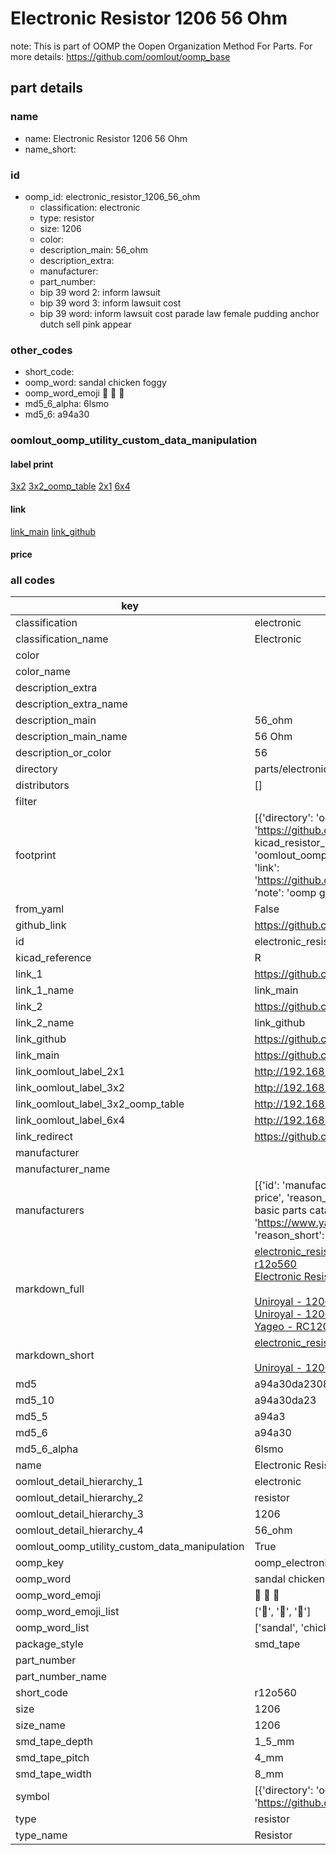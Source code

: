 # Electronic Resistor 1206 56 Ohm  

note: This is part of OOMP the Oopen Organization Method For Parts. For more details: https://github.com/oomlout/oomp_base

##  part details
  







### name
* name: Electronic Resistor 1206 56 Ohm
* name_short: 
### id
* oomp_id: electronic_resistor_1206_56_ohm
  * classification: electronic
  * type: resistor
  * size: 1206
  * color: 
  * description_main: 56_ohm
  * description_extra: 
  * manufacturer: 
  * part_number: 
  * bip 39 word 2: inform lawsuit
  * bip 39 word 3: inform lawsuit cost
  * bip 39 word: inform lawsuit cost parade law female pudding anchor dutch sell pink appear

### other_codes
* short_code: 
* oomp_word: sandal chicken foggy
* oomp_word_emoji :sandal: :chicken: :foggy:
* md5_6_alpha: 6lsmo
* md5_6: a94a30






### oomlout_oomp_utility_custom_data_manipulation
#### label print
[3x2](http://192.168.1.245:1112/?label=oomp%206lsmo)
[3x2_oomp_table](http://192.168.1.108:1112/?label=oomp%206lsmo)
[2x1](http://192.168.1.242:1112/?label=oomp%206lsmo)
[6x4](http://192.168.1.55:1112/?label=oomp%206lsmo)    

#### link

[link_main](https://github.com/oomlout/oomlout_oomp_version_1_messy/tree/main/parts/electronic_resistor_1206_56_ohm) [link_github](https://github.com/oomlout/oomlout_oomp_version_1_messy/tree/main/parts/electronic_resistor_1206_56_ohm)                             

#### price







### all codes 
| key | value |  
| --- | --- |  
| classification | electronic |  
| classification_name | Electronic |  
| color |  |  
| color_name |  |  
| description_extra |  |  
| description_extra_name |  |  
| description_main | 56_ohm |  
| description_main_name | 56 Ohm |  
| description_or_color | 56 |  
| directory | parts/electronic_resistor_1206_56_ohm |  
| distributors | [] |  
| filter |  |  
| footprint | [{'directory': 'oomlout_oomp_footprint_bot/footprints/kicad_resistor_smd_r_1206_3216metric//working/working.kicad_mod', 'index': 0, 'link': 'https://github.com/oomlout/oomlout_oomp_footprint_bot/tree/main/foootprntss/kicad_resistor_smd_r_1206_3216metric', 'note': 'source footprint kicad_resistor_smd_r_1206_3216metric', 'oomp_key': 'oomp_kicad_resistor_smd_r_1206_3216metric'}, {'directory': 'oomlout_oomp_footprint_bot/footprints/oomlout_oomlout_oomp_part_footprints_r12o560_electronic_resistor_1206_56_ohm//working/working.kicad_mod', 'index': 1, 'link': 'https://github.com/oomlout/oomlout_oomp_footprint_bot/tree/main/foootprntss/oomlout_oomlout_oomp_part_footprints_r12o560_electronic_resistor_1206_56_ohm', 'note': 'oomp generated footprint', 'oomp_key': 'oomp_oomlout_oomlout_oomp_part_footprints_r12o560_electronic_resistor_1206_56_ohm'}] |  
| from_yaml | False |  
| github_link | https://github.com/oomlout/oomlout_oomp_part_src/tree/main/parts/electronic_resistor_1206_56_ohm |  
| id | electronic_resistor_1206_56_ohm |  
| kicad_reference | R |  
| link_1 | https://github.com/oomlout/oomlout_oomp_version_1_messy/tree/main/parts/electronic_resistor_1206_56_ohm |  
| link_1_name | link_main |  
| link_2 | https://github.com/oomlout/oomlout_oomp_version_1_messy/tree/main/parts/electronic_resistor_1206_56_ohm |  
| link_2_name | link_github |  
| link_github | https://github.com/oomlout/oomlout_oomp_version_1_messy/tree/main/parts/electronic_resistor_1206_56_ohm |  
| link_main | https://github.com/oomlout/oomlout_oomp_version_1_messy/tree/main/parts/electronic_resistor_1206_56_ohm |  
| link_oomlout_label_2x1 | http://192.168.1.242:1112/?label=oomp%206lsmo |  
| link_oomlout_label_3x2 | http://192.168.1.245:1112/?label=oomp%206lsmo |  
| link_oomlout_label_3x2_oomp_table | http://192.168.1.108:1112/?label=oomp%206lsmo |  
| link_oomlout_label_6x4 | http://192.168.1.55:1112/?label=oomp%206lsmo |  
| link_redirect | https://github.com/oomlout/oomlout_oomp_version_1_messy/tree/main/parts/electronic_resistor_1206_56_ohm |  
| manufacturer |  |  
| manufacturer_name |  |  
| manufacturers | [{'id': 'manufacturer_uniroyal', 'link': '', 'name': 'Uniroyal', 'note': {'reason': 'did this one first, but not in jlc pcb basic parts and 1 percent are and they are the same price', 'reason_short': 'not in jlc basic parts'}, 'part_number': '1206W4J0560T5E'}, {'id': 'manufacturer_uniroyal', 'link': '', 'name': 'Uniroyal', 'note': {'reason': 'in the jlc basic parts catalogue', 'reason_short': 'jlc basic part'}, 'part_number': '1206W4F056-1T5E'}, {'id': 'manufacturer_yageo', 'link': 'https://www.yageo.com/en/Chart/Download/pdf/RC1206JR-0756RL', 'name': 'Yageo', 'note': {'reason': 'yageo is a commonly cross referenced part number', 'reason_short': 'available everywhere'}, 'part_number': 'RC1206JR-0756RL'}] |  
| markdown_full | [electronic_resistor_1206_56_ohm](none)<br>[r12o560](none)<br>[Electronic Resistor 1206 56 Ohm](none)<br><br>[Uniroyal - 1206W4J0560T5E- not in jlc basic parts]() [(L)  ](https://www.lcsc.com/search?q=1206W4J0560T5E)[(D)  ](https://www.digikey.com/en/products?keywords=1206W4J0560T5E)[(M)  ](https://www.mouser.com/Search/Refine?Keyword=1206W4J0560T5E)[(N)  ](https://www.newark.com/search?st=1206W4J0560T5E)[(SZ)  ](https://so.szlcsc.com/global.html?k=1206W4J0560T5E)<br>[Uniroyal - 1206W4F056-1T5E- jlc basic part]() [(L)  ](https://www.lcsc.com/search?q=1206W4F056-1T5E)[(D)  ](https://www.digikey.com/en/products?keywords=1206W4F056-1T5E)[(M)  ](https://www.mouser.com/Search/Refine?Keyword=1206W4F056-1T5E)[(N)  ](https://www.newark.com/search?st=1206W4F056-1T5E)[(SZ)  ](https://so.szlcsc.com/global.html?k=1206W4F056-1T5E)<br>[Yageo - RC1206JR-0756RL- available everywhere](https://www.yageo.com/en/Chart/Download/pdf/RC1206JR-0756RL) [(L)  ](https://www.lcsc.com/search?q=RC1206JR-0756RL)[(D)  ](https://www.digikey.com/en/products?keywords=RC1206JR-0756RL)[(M)  ](https://www.mouser.com/Search/Refine?Keyword=RC1206JR-0756RL)[(N)  ](https://www.newark.com/search?st=RC1206JR-0756RL)[(SZ)  ](https://so.szlcsc.com/global.html?k=RC1206JR-0756RL)<br> |  
| markdown_short | [electronic_resistor_1206_56_ohm](none)<br><br>[Uniroyal - 1206W4J0560T5E- not in jlc basic parts]()[Uniroyal - 1206W4F056-1T5E- jlc basic part]()[Yageo - RC1206JR-0756RL- available everywhere](https://www.yageo.com/en/Chart/Download/pdf/RC1206JR-0756RL) |  
| md5 | a94a30da230875a553befa00615f8b9c |  
| md5_10 | a94a30da23 |  
| md5_5 | a94a3 |  
| md5_6 | a94a30 |  
| md5_6_alpha | 6lsmo |  
| name | Electronic Resistor 1206 56 Ohm |  
| oomlout_detail_hierarchy_1 | electronic |  
| oomlout_detail_hierarchy_2 | resistor |  
| oomlout_detail_hierarchy_3 | 1206 |  
| oomlout_detail_hierarchy_4 | 56_ohm |  
| oomlout_oomp_utility_custom_data_manipulation | True |  
| oomp_key | oomp_electronic_resistor_1206_56_ohm |  
| oomp_word | sandal chicken foggy |  
| oomp_word_emoji | :sandal: :chicken: :foggy: |  
| oomp_word_emoji_list | [':sandal:', ':chicken:', ':foggy:'] |  
| oomp_word_list | ['sandal', 'chicken', 'foggy'] |  
| package_style | smd_tape |  
| part_number |  |  
| part_number_name |  |  
| short_code | r12o560 |  
| size | 1206 |  
| size_name | 1206 |  
| smd_tape_depth | 1_5_mm |  
| smd_tape_pitch | 4_mm |  
| smd_tape_width | 8_mm |  
| symbol | [{'directory': 'oomlout_oomp_symbol_bot/symbols/kicad_device_r//working/working.kicad_sym', 'index': 0, 'link': 'https://github.com/oomlout/oomlout_oomp_symbol_bot/tree/main/symbols/kicad_device_r', 'oomp_key': 'oomp_kicad_device_r'}] |  
| type | resistor |  
| type_name | Resistor |  

